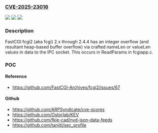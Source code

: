 ### [CVE-2025-23016](https://cve.mitre.org/cgi-bin/cvename.cgi?name=CVE-2025-23016)
![](https://img.shields.io/static/v1?label=Product&message=n%2Fa&color=blue)
![](https://img.shields.io/static/v1?label=Version&message=n%2Fa&color=blue)
![](https://img.shields.io/static/v1?label=Vulnerability&message=n%2Fa&color=brighgreen)

### Description

FastCGI fcgi2 (aka fcgi) 2.x through 2.4.4 has an integer overflow (and resultant heap-based buffer overflow) via crafted nameLen or valueLen values in data to the IPC socket. This occurs in ReadParams in fcgiapp.c.

### POC

#### Reference
- https://github.com/FastCGI-Archives/fcgi2/issues/67

#### Github
- https://github.com/ARPSyndicate/cve-scores
- https://github.com/Ostorlab/KEV
- https://github.com/fkie-cad/nvd-json-data-feeds
- https://github.com/tanjiti/sec_profile

